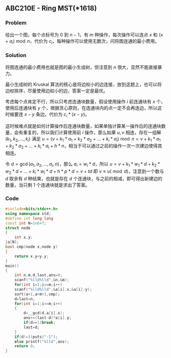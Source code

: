 ## ABC210E - Ring MST(*1618)
### Problem
给出一个图，每个点标号为 $0$ 到 $n-1$，有 $m$ 种操作，每次操作可以连点 $x$ 和 $(x+a_i)\bmod n$，代价为 $c_i$，每种操作可以使用无数次，问将图连通的最小费用。

### Solution
将图连通的最小费用也就是图的最小生成树，但注意到 $n$ 很大，显然不能直接暴力。

最小生成树的 Kruskal 算法的核心是将边权小的边连接，放到这题上，也可以将边权排序，尽量使用边权小的边，答案一定是最优。

考虑每个点肯定不行，所以只考虑连通块数量，假设使用操作 $i$ 前连通块有 $x$ 个，使用后连通块有 $y$ 个，根据贪心原则，在连通块内的点一定不会再连边，所以这时候要连 $x-y$ 条边，代价为 $c_i*(x-y)$。

这时候难点就是如何计算操作后连通块数量，如果单独计算某一操作后的连通块数量，会有重复的，所以我们计算使用前 $i$ 操作，那么如果 $u,v$ 相连，存在一组解 $(k_1,k_2,...,k_i)$ 满足 $u=(v+k_1* a_1+k_2* a_2+...+k_i* a_i)\bmod n=v+k_1* a_1+k_2* a_2+...+k_i* a_i+h* n$，相当于可以通过之前的操作一次一次建边使得其相连。

令 $d=\gcd(a_1,a_2,...,a_i,n)$，那么 $a_i=w_i* d$，所以 $u=v+k_1* w_1* d+k_2* w_2* d+...+k_i* w_i* d+h* p* d=v+td$ 即 $v\equiv u(\bmod d)$，注意到一个数与 $d$ 取余有 $d$ 种结果，也就是存在 $d$ 个连通块，与之前的相减，即可得出新建边的数量，当只剩 $1$ 个连通块就是求出了答案。
### Code
```cpp
#include<bits/stdc++.h>
using namespace std;
#define int long long
const int N=1e6+7;
struct node
{
    int x,y;
}a[N];
bool cmp(node x,node y)
{
	return x.y<y.y;
}
main()
{
	int n,m,d,last,ans=0;
	scanf("%lld%lld",&n,&m);
	for(int i=1;i<=m;i++)
	scanf("%lld%lld",&a[i].x,&a[i].y);
	sort(a+1,a+m+1,cmp);
	d=last=n;
	for(int i=1;i<=m;i++)
	{
		d=__gcd(d,a[i].x);
		ans+=(last-d)*a[i].y;
		if(d==1)break;
		last=d;
	}
	if(d!=1)puts("-1");
	else printf("%lld",ans);
	return 0;
}
```